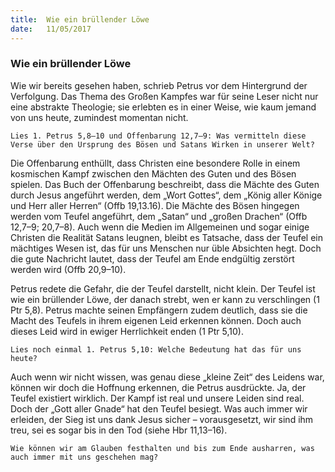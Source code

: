 ```yaml
---
title:  Wie ein brüllender Löwe
date:   11/05/2017
---
```


### Wie ein brüllender Löwe 

Wie wir bereits gesehen haben, schrieb Petrus vor dem Hintergrund der Verfolgung. Das Thema des Großen Kampfes war für seine Leser nicht nur eine abstrakte Theologie; sie erlebten es in einer Weise, wie kaum jemand von uns heute, zumindest momentan nicht. 

`Lies 1. Petrus 5,8–10 und Offenbarung 12,7–9: Was vermitteln diese Verse über den Ursprung des Bösen und Satans Wirken in unserer Welt?` 

Die Offenbarung enthüllt, dass Christen eine besondere Rolle in einem kosmischen Kampf zwischen den Mächten des Guten und des Bösen spielen. Das Buch der Offenbarung beschreibt, dass die Mächte des Guten durch Jesus angeführt werden, dem „Wort Gottes“, dem „König aller Könige und Herr aller Herren“ (Offb 19,13.16). Die Mächte des Bösen hingegen werden vom Teufel angeführt, dem „Satan“ und „großen Drachen“ (Offb 12,7–9; 20,7–8). Auch wenn die Medien im Allgemeinen und sogar einige Christen die Realität Satans leugnen, bleibt es Tatsache, dass der Teufel ein mächtiges Wesen ist, das für uns Menschen nur üble Absichten hegt. Doch die gute Nachricht lautet, dass der Teufel am Ende endgültig zerstört werden wird (Offb 20,9–10). 

Petrus redete die Gefahr, die der Teufel darstellt, nicht klein. Der Teufel ist wie ein brüllender Löwe, der danach strebt, wen er kann zu verschlingen (1 Ptr 5,8). Petrus machte seinen Empfängern zudem deutlich, dass sie die Macht des Teufels in ihrem eigenen Leid erkennen können. Doch auch dieses Leid wird in ewiger Herrlichkeit enden (1 Ptr 5,10). 

`Lies noch einmal 1. Petrus 5,10: Welche Bedeutung hat das für uns heute?` 

Auch wenn wir nicht wissen, was genau diese „kleine Zeit“ des Leidens war, können wir doch die Hoffnung erkennen, die Petrus ausdrückte. Ja, der Teufel existiert wirklich. Der Kampf ist real und unsere Leiden sind real. Doch der „Gott aller Gnade“ hat den Teufel besiegt. Was auch immer wir erleiden, der Sieg ist uns dank Jesus sicher – vorausgesetzt, wir sind ihm treu, sei es sogar bis in den Tod (siehe Hbr 11,13–16). 

`Wie können wir am Glauben festhalten und bis zum Ende ausharren, was auch immer mit uns geschehen mag?` 
